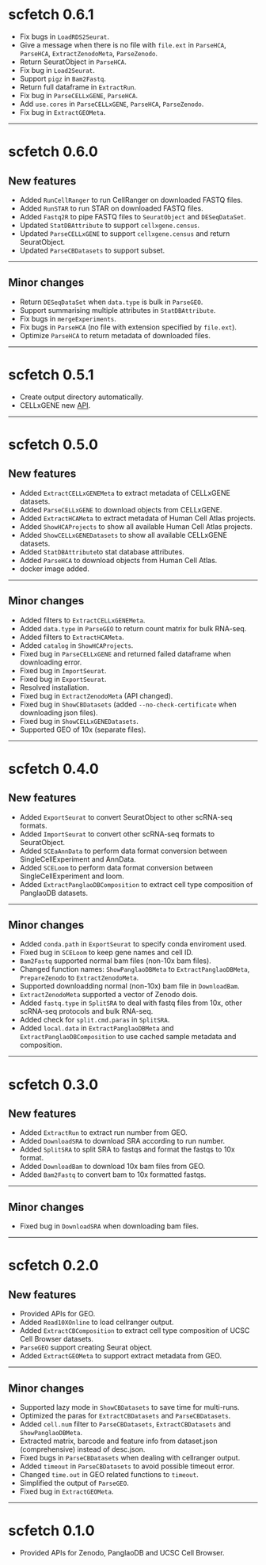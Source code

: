 # scfetch 0.6.1

* Fix bugs in `LoadRDS2Seurat`.
* Give a message when there is no file with `file.ext` in `ParseHCA`, `ParseHCA`, `ExtractZenodoMeta`, `ParseZenodo`.
* Return SeuratObject in `ParseHCA`.
* Fix bug in `Load2Seurat`.
* Support `pigz` in `Bam2Fastq`.
* Return full dataframe in `ExtractRun`.
* Fix bug in `ParseCELLxGENE`, `ParseHCA`.
* Add `use.cores` in `ParseCELLxGENE`, `ParseHCA`, `ParseZenodo`.
* Fix bug in `ExtractGEOMeta`.

-------------------

# scfetch 0.6.0

## New features
* Added `RunCellRanger` to run CellRanger on downloaded FASTQ files.
* Added `RunSTAR` to run STAR on downloaded FASTQ files.
* Added `Fastq2R` to pipe FASTQ files to `SeuratObject` and `DESeqDataSet`.
* Updated `StatDBAttribute` to support `cellxgene.census`.
* Updated `ParseCELLxGENE` to support `cellxgene.census` and return SeuratObject.
* Updated `ParseCBDatasets` to support subset.

-------------------

## Minor changes
* Return `DESeqDataSet` when `data.type` is bulk in `ParseGEO`.
* Support summarising multiple attributes in `StatDBAttribute`.
* Fix bugs in `mergeExperiments`.
* Fix bugs in `ParseHCA` (no file with extension specified by `file.ext`).
* Optimize `ParseHCA` to return metadata of downloaded files.

-------------------

# scfetch 0.5.1

* Create output directory automatically.
* CELLxGENE new [API](https://api.cellxgene.cziscience.com/curation/ui/).

-------------------

# scfetch 0.5.0

## New features
* Added `ExtractCELLxGENEMeta` to extract metadata of CELLxGENE datasets.
* Added `ParseCELLxGENE` to download objects from CELLxGENE.
* Added `ExtractHCAMeta` to extract metadata of Human Cell Atlas projects.
* Added `ShowHCAProjects` to show all available Human Cell Atlas projects.
* Added `ShowCELLxGENEDatasets` to show all available CELLxGENE datasets.
* Added `StatDBAttribute`to stat database attributes.
* Added `ParseHCA` to download objects from Human Cell Atlas.
* docker image added. 

-------------------

## Minor changes
* Added filters to `ExtractCELLxGENEMeta`.
* Added `data.type` in `ParseGEO` to return count matrix for bulk RNA-seq.
* Added filters to `ExtractHCAMeta`.
* Added `catalog` in `ShowHCAProjects`.
* Fixed bug in `ParseCELLxGENE` and returned failed dataframe when downloading error.
* Fixed bug in `ImportSeurat`.
* Fixed bug in `ExportSeurat`.
* Resolved installation.
* Fixed bug in `ExtractZenodoMeta` (API changed).
* Fixed bug in `ShowCBDatasets` (added `--no-check-certificate` when downloading json files).
* Fixed bug in `ShowCELLxGENEDatasets`.
* Supported GEO of 10x (separate files).

-------------------

# scfetch 0.4.0

## New features
* Added `ExportSeurat` to convert SeuratObject to other scRNA-seq formats.
* Added `ImportSeurat` to convert other scRNA-seq formats to SeuratObject.
* Added `SCEaAnnData` to perform data format conversion between SingleCellExperiment and AnnData.
* Added `SCELoom` to perform data format conversion between SingleCellExperiment and loom.
* Added `ExtractPanglaoDBComposition` to extract cell type composition of PanglaoDB datasets.

-------------------

## Minor changes
* Added `conda.path` in `ExportSeurat` to specify conda enviroment used.
* Fixed bug in `SCELoom` to keep gene names and cell ID.
* `Bam2Fastq` supported normal bam files (non-10x bam files).
* Changed function names: `ShowPanglaoDBMeta` to `ExtractPanglaoDBMeta`, `PrepareZenodo` to `ExtractZenodoMeta`.
* Supported downloadding normal (non-10x) bam file in `DownloadBam`.
* `ExtractZenodoMeta` supported a vector of Zenodo dois.
* Added `fastq.type` in `SplitSRA` to deal with fastq files from 10x, other scRNA-seq protocols and bulk RNA-seq.
* Added check for `split.cmd.paras` in `SplitSRA`.
* Added `local.data` in `ExtractPanglaoDBMeta` and `ExtractPanglaoDBComposition` to use cached sample metadata and composition.

-------------------

# scfetch 0.3.0

## New features
* Added `ExtractRun` to extract run number from GEO.
* Added `DownloadSRA` to download SRA according to run number.
* Added `SplitSRA` to split SRA to fastqs and format the fastqs to 10x format.
* Added `DownloadBam` to download 10x bam files from GEO.
* Added `Bam2Fastq` to convert bam to 10x formatted fastqs.

-------------------

## Minor changes
* Fixed bug in `DownloadSRA` when downloading bam files.

-------------------

# scfetch 0.2.0

## New features
* Provided APIs for GEO.
* Added `Read10XOnline` to load cellranger output.
* Added `ExtractCBComposition` to extract cell type composition of UCSC Cell Browser datasets.
* `ParseGEO` support creating Seurat object.
* Added `ExtractGEOMeta` to support extract metadata from GEO.

-------------------

## Minor changes
* Supported lazy mode in `ShowCBDatasets` to save time for multi-runs.
* Optimized the paras for `ExtractCBDatasets` and `ParseCBDatasets`.
* Added `cell.num` filter to `ParseCBDatasets`, `ExtractCBDatasets` and `ShowPanglaoDBMeta`.
* Extracted matrix, barcode and feature info from dataset.json (comprehensive) instead of desc.json.
* Fixed bugs in `ParseCBDatasets` when dealing with cellranger output.
* Added `timeout` in `ParseCBDatasets` to avoid possible timeout error.
* Changed `time.out` in GEO related functions to `timeout`.
* Simplified the output of `ParseGEO`. 
* Fixed bug in `ExtractGEOMeta`.

-------------------

# scfetch 0.1.0

* Provided APIs for Zenodo, PanglaoDB and UCSC Cell Browser.
